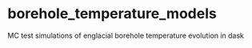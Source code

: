 # borehole_temperature_models

MC test simulations of englacial borehole temperature evolution in dask
